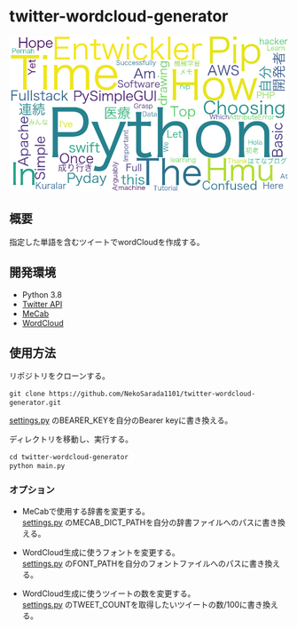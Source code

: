 # twitter-wordcloud-generator

<img src="https://raw.githubusercontent.com/NekoSarada1101/twitter-wordcloud-generator/main/word_cloud/wc_20210124172249.png" width=600px>

## 概要

指定した単語を含むツイートでwordCloudを作成する。

## 開発環境

* Python 3.8
* [Twitter API](https://developer.twitter.com/en)
* [MeCab](https://taku910.github.io/mecab/)
* [WordCloud](http://amueller.github.io/word_cloud/index.html)

## 使用方法

リポジトリをクローンする。

```
git clone https://github.com/NekoSarada1101/twitter-wordcloud-generator.git
```

[settings.py](https://github.com/NekoSarada1101/twitter-wordcloud-generator/blob/main/settings.py)
のBEARER_KEYを自分のBearer keyに書き換える。

ディレクトリを移動し、実行する。

```
cd twitter-wordcloud-generator
python main.py
```

### オプション

* MeCabで使用する辞書を変更する。  
  [settings.py](https://github.com/NekoSarada1101/twitter-wordcloud-generator/blob/main/settings.py)
  のMECAB_DICT_PATHを自分の辞書ファイルへのパスに書き換える。


* WordCloud生成に使うフォントを変更する。  
  [settings.py](https://github.com/NekoSarada1101/twitter-wordcloud-generator/blob/main/settings.py)
  のFONT_PATHを自分のフォントファイルへのパスに書き換える。


* WordCloud生成に使うツイートの数を変更する。  
  [settings.py](https://github.com/NekoSarada1101/twitter-wordcloud-generator/blob/main/settings.py)
  のTWEET_COUNTを取得したいツイートの数/100に書き換える。
